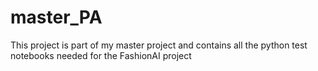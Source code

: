 # master_PA

This project is part of my master project and contains all the python test notebooks needed for the FashionAI project
